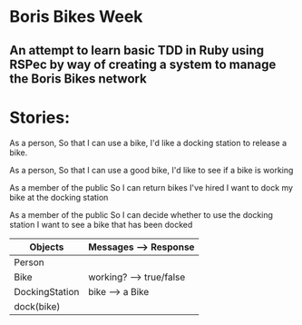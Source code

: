 # Boris Bikes Week

## An attempt to learn basic TDD in Ruby using RSPec by way of creating a system to manage the Boris Bikes network

Stories:
===

As a person,
So that I can use a bike,
I'd like a docking station to release a bike.

As a person,
So that I can use a good bike,
I'd like to see if a bike is working

As a member of the public
So I can return bikes I've hired
I want to dock my bike at the docking station

As a member of the public
So I can decide whether to use the docking station
I want to see a bike that has been docked


Objects  | Messages --> Response
------------- | -------------
Person  | 
Bike  | working?  --> true/false
DockingStation | bike --> a Bike
   | dock(bike)
